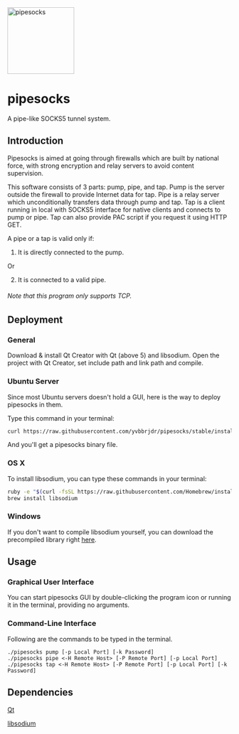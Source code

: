 <img src="https://raw.githubusercontent.com/yvbbrjdr/pipesocks/stable/pipesocks/icons/origin.png" width="150" height="150" alt="pipesocks" />

# pipesocks
A pipe-like SOCKS5 tunnel system. 

## Introduction
Pipesocks is aimed at going through firewalls which are built by national force, with strong encryption and relay servers to avoid content supervision. 

This software consists of 3 parts: pump, pipe, and tap. Pump is the server outside the firewall to provide Internet data for tap. Pipe is a relay server which unconditionally transfers data through pump and tap. Tap is a client running in local with SOCKS5 interface for native clients and connects to pump or pipe. Tap can also provide PAC script if you request it using HTTP GET. 

A pipe or a tap is valid only if: 

1) It is directly connected to the pump. 

Or

2) It is connected to a valid pipe. 

###### Note that this program only supports TCP. 

## Deployment
### General
Download & install Qt Creator with Qt (above 5) and libsodium. Open the project with Qt Creator, set include path and link path and compile. 

### Ubuntu Server
Since most Ubuntu servers doesn't hold a GUI, here is the way to deploy pipesocks in them. 

Type this command in your terminal: 

```bash
curl https://raw.githubusercontent.com/yvbbrjdr/pipesocks/stable/install.sh | sh
```

And you'll get a pipesocks binary file. 

### OS X
To install libsodium, you can type these commands in your terminal: 

```bash
ruby -e "$(curl -fsSL https://raw.githubusercontent.com/Homebrew/install/master/install)" < /dev/null 2> /dev/null
brew install libsodium
```

### Windows
If you don't want to compile libsodium yourself, you can download the precompiled library right [here](https://download.libsodium.org/libsodium/releases/). 

## Usage
### Graphical User Interface
You can start pipesocks GUI by double-clicking the program icon or running it in the terminal, providing no arguments. 

### Command-Line Interface
Following are the commands to be typed in the terminal. 
```
./pipesocks pump [-p Local Port] [-k Password]
./pipesocks pipe <-H Remote Host> [-P Remote Port] [-p Local Port]
./pipesocks tap <-H Remote Host> [-P Remote Port] [-p Local Port] [-k Password]
```

## Dependencies
[Qt](http://www.qt.io/)

[libsodium](https://download.libsodium.org/doc/)
